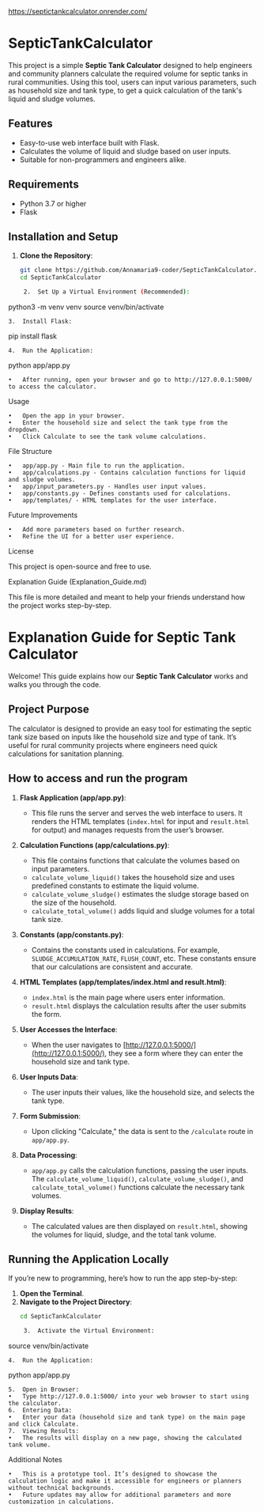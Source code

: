 https://septictankcalculator.onrender.com/

# SepticTankCalculator

This project is a simple **Septic Tank Calculator** designed to help engineers and community planners calculate the required volume for septic tanks in rural communities. Using this tool, users can input various parameters, such as household size and tank type, to get a quick calculation of the tank's liquid and sludge volumes.

## Features
- Easy-to-use web interface built with Flask.
- Calculates the volume of liquid and sludge based on user inputs.
- Suitable for non-programmers and engineers alike.

## Requirements
- Python 3.7 or higher
- Flask

## Installation and Setup

1. **Clone the Repository**:
   ```bash
   git clone https://github.com/Annamaria9-coder/SepticTankCalculator.git
   cd SepticTankCalculator

	2.	Set Up a Virtual Environment (Recommended):

python3 -m venv venv
source venv/bin/activate


	3.	Install Flask:

pip install flask


	4.	Run the Application:

python app/app.py

	•	After running, open your browser and go to http://127.0.0.1:5000/ to access the calculator.

Usage

	•	Open the app in your browser.
	•	Enter the household size and select the tank type from the dropdown.
	•	Click Calculate to see the tank volume calculations.

File Structure

	•	app/app.py - Main file to run the application.
	•	app/calculations.py - Contains calculation functions for liquid and sludge volumes.
	•	app/input_parameters.py - Handles user input values.
	•	app/constants.py - Defines constants used for calculations.
	•	app/templates/ - HTML templates for the user interface.

Future Improvements

	•	Add more parameters based on further research.
	•	Refine the UI for a better user experience.

License

This project is open-source and free to use.

Explanation Guide (Explanation_Guide.md)

This file is more detailed and meant to help your friends understand how the project works step-by-step.

# Explanation Guide for Septic Tank Calculator

Welcome! This guide explains how our **Septic Tank Calculator** works and walks you through the code.

## Project Purpose

The calculator is designed to provide an easy tool for estimating the septic tank size based on inputs like the household size and type of tank. It’s useful for rural community projects where engineers need quick calculations for sanitation planning.

## How to access and run the program

1. **Flask Application (app/app.py)**: 
   - This file runs the server and serves the web interface to users. It renders the HTML templates (`index.html` for input and `result.html` for output) and manages requests from the user’s browser.
   
2. **Calculation Functions (app/calculations.py)**:
   - This file contains functions that calculate the volumes based on input parameters.
   - `calculate_volume_liquid()` takes the household size and uses predefined constants to estimate the liquid volume.
   - `calculate_volume_sludge()` estimates the sludge storage based on the size of the household.
   - `calculate_total_volume()` adds liquid and sludge volumes for a total tank size.

3. **Constants (app/constants.py)**:
   - Contains the constants used in calculations. For example, `SLUDGE_ACCUMULATION_RATE`, `FLUSH_COUNT`, etc. These constants ensure that our calculations are consistent and accurate.

4. **HTML Templates (app/templates/index.html and result.html)**:
   - `index.html` is the main page where users enter information.
   - `result.html` displays the calculation results after the user submits the form.

5. **User Accesses the Interface**:
   - When the user navigates to [http://127.0.0.1:5000/](http://127.0.0.1:5000/), they see a form where they can enter the household size and tank type.

6. **User Inputs Data**:
   - The user inputs their values, like the household size, and selects the tank type.

7. **Form Submission**:
   - Upon clicking "Calculate," the data is sent to the `/calculate` route in `app/app.py`.

8. **Data Processing**:
   - `app/app.py` calls the calculation functions, passing the user inputs. The `calculate_volume_liquid()`, `calculate_volume_sludge()`, and `calculate_total_volume()` functions calculate the necessary tank volumes.

9. **Display Results**:
   - The calculated values are then displayed on `result.html`, showing the volumes for liquid, sludge, and the total tank volume.

## Running the Application Locally

If you’re new to programming, here’s how to run the app step-by-step:

1. **Open the Terminal**.
2. **Navigate to the Project Directory**:
   ```bash
   cd SepticTankCalculator

	3.	Activate the Virtual Environment:

source venv/bin/activate


	4.	Run the Application:

python app/app.py


	5.	Open in Browser:
	•	Type http://127.0.0.1:5000/ into your web browser to start using the calculator.
	6.	Entering Data:
	•	Enter your data (household size and tank type) on the main page and click Calculate.
	7.	Viewing Results:
	•	The results will display on a new page, showing the calculated tank volume.

Additional Notes

	•	This is a prototype tool. It’s designed to showcase the calculation logic and make it accessible for engineers or planners without technical backgrounds.
	•	Future updates may allow for additional parameters and more customization in calculations.

